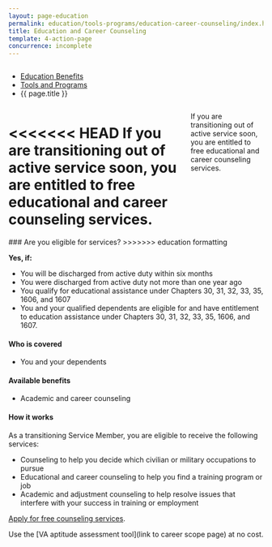 ```yaml
---
layout: page-education
permalink: education/tools-programs/education-career-counseling/index.html
title: Education and Career Counseling
template: 4-action-page
concurrence: incomplete
---
```


<div class="splash" markdown="0">
<div class="row" markdown="0">
<div class="small-12 columns" markdown="0">

<ul class="breadcrumbs" role="menubar" aria-label="Primary">
<li class="parent"><a href="{{ site.url }}/education/">Education Benefits</a></li>
<li class="parent"><a href="{{ site.url }}/education/tools-programs/">Tools and Programs</a></li>
<li class="active">{{ page.title }}</li>
</ul>

</div>
</div>
</div>

<div class="main" role="main" markdown="0">

<!--<div class="action-bar">
  <div class="row">
    <div class="small-12 columns">
      
    </div>
  </div>  
</div>-->

<div class="section one" markdown="0">
<div class="primary" markdown="0">
<div class="row" markdown="0">
<div class="small-12 columns" markdown="1">

<<<<<<< HEAD
If you are transitioning out of active service soon, you are entitled to free educational and career counseling services.
=======
If you are transitioning out of active service soon, you are entitled to free educational and career counseling services.
</div>
<div class="small-12 columns" markdown="1">
<div class="call-out">### Are you eligible for services?
>>>>>>> education formatting

**Yes, if:**

-	You will be discharged from active duty within six months
-	You were discharged from active duty not more than one year ago
-	You qualify for educational assistance under Chapters 30, 31, 32, 33, 35, 1606, and 1607
-	You and your qualified dependents are eligible for and have entitlement to education assistance under Chapters 30, 31, 32, 33, 35, 1606, and 1607.

#### Who is covered

- You and your dependents

#### Available benefits

- Academic and career counseling 

#### How it works

As a transitioning Service Member, you are eligible to receive the following services:

-	Counseling to help you decide which civilian or military occupations to pursue
-	Educational and career counseling to help you find a training program or job
-	Academic and adjustment counseling to help resolve issues that interfere with your success in training or employment

[Apply for free counseling services](http://www.vba.va.gov/pubs/forms/VBA-28-8832-ARE.pdf).

Use the [VA aptitude assessment tool](link to career scope page) at no cost.
</div>
</div>

</div>
</div>
</div>


</div>
